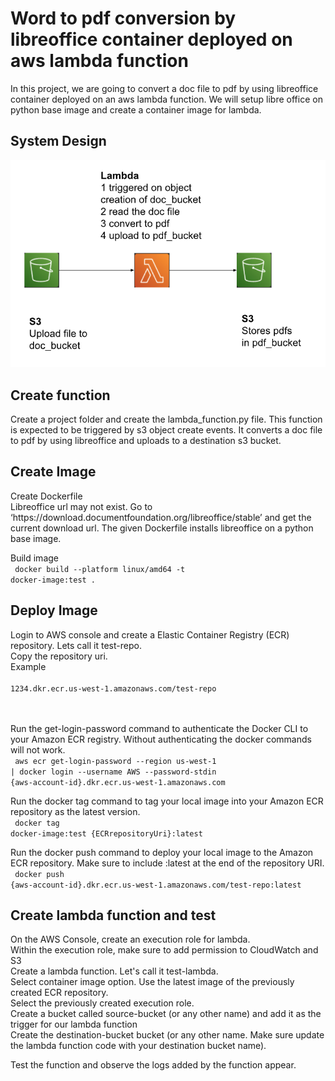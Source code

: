 <h1>Word to pdf conversion by libreoffice container deployed on aws lambda function</h1>

In this project, we are going to convert a doc file to pdf by using libreoffice container deployed on an aws lambda function. We will setup libre office on python base image and create a container image for lambda.
<h2>System Design</h2>
<img src="systemdesign.png">
<h2>Create function</h2>
Create a project folder and create the lambda_function.py file. This function is expected to be triggered by s3 object create events. It converts a doc file to pdf by using libreoffice and uploads to a destination s3 bucket.
<h2>Create Image</h2>
Create Dockerfile<br>
Libreoffice url may not exist. Go to ‘https://download.documentfoundation.org/libreoffice/stable’ and get the current download url. The given Dockerfile installs libreoffice on a python base image.<br>

Build image<br>
<code>
docker build --platform linux/amd64 -t docker-image:test .
</code>
<h2>Deploy Image</h2>
Login to AWS console and create a Elastic Container Registry (ECR) repository. Lets call it test-repo.<br>
Copy the repository uri.<br>
Example<br>
<code>
1234.dkr.ecr.us-west-1.amazonaws.com/test-repo
</code>
<br><br>

Run the get-login-password command to authenticate the Docker CLI to your Amazon ECR registry. Without authenticating the docker commands will not work.<br>
<code>
aws ecr get-login-password --region us-west-1 | docker login --username AWS --password-stdin {aws-account-id}.dkr.ecr.us-west-1.amazonaws.com
</code>
<br>

Run the docker tag command to tag your local image into your Amazon ECR repository as the latest version.<br>
<code>
docker tag docker-image:test {ECRrepositoryUri}:latest
</code>
<br>

Run the docker push command to deploy your local image to the Amazon ECR repository. Make sure to include :latest at the end of the repository URI.
<br>
<code>
docker push {aws-account-id}.dkr.ecr.us-west-1.amazonaws.com/test-repo:latest
</code>

<h2>Create lambda function and test</h2>
On the AWS Console, create an execution role for lambda.<br>
Within the execution role, make sure to add permission to CloudWatch and S3<br>
Create a lambda function. Let's call it test-lambda.<br>
Select container image option. Use the latest image of the previously created ECR repository. <br>
Select the previously created execution role.<br>
Create a bucket called source-bucket (or any other name) and add it as the trigger for our lambda function<br>
Create the destination-bucket bucket (or any other name. Make sure update the lambda function code with your destination bucket name). <br>

Test the function and observe the logs added by the function appear. 


